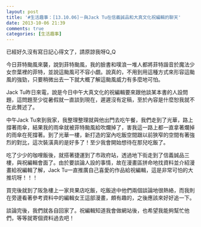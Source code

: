 ```yaml
---
layout: post
title: '#生活趣事：[13.10.06]－與Jack Tu在信義誠品和大真文化祝編輯的聊天'
date: 2013-10-06 21:39
comments: true
categories: [生活趣事]
---
```

已經好久沒有寫日記心得文了，請原諒我呀Q_Q

今日菲特颱風來襲，說到菲特颱風，我的臉書和噗浪一堆人都將菲特諧音於魔法少女奈葉裡的菲特，並說這颱風可不容小覷。說真的，不用到用這種方式來形容這颱風的強勁，只要稍微出去一下就大概了解這颱風威力有多麼地可怕。

Jack Tu昨日來電，說是今日中午大真文化的祝編輯要來跟他談某本書的人設問題，這問題至少從暑假就一直談到現在，遲遲沒有定稿，至於內容是什麼恕我就不在此贅述了。

中午Jack Tu來到我家，我整理整理就與他出門去吃午餐，我們走到了光華，路上撐著雨傘，結果我的雨傘就被菲特颱風給吹爛掉了，害我這一路上都一直拿著爛掉的雨傘在死撐著。到了光華一樓，新打造的室內吃飯空間跟以前狹窄的空間有著強烈的對比，這次裝潢真的是好多了！至少我會開始想待在那兒吃飯了。

吃了少少的咖哩飯後，就搭著捷運到了市政府站，透過地下街走到了信義誠品三樓，與祝編輯會面了。由於要談論人設的事情，故在漫畫區拼命地找資料並介紹漫畫給祝編輯了解，Jack Tu一直推廣自己喜愛的作品給祝編輯，這是非常可怕的大推坑呀！！！

買完後就到了阪急樓上一家貝果店吃飯，吃飯途中他們兩個談論地很熱絡，而我則在旁邊看著參考資料中的編輯女王這部漫畫，頗有趣的，之後應該來好好追一下。

談論完後，我們就各自回家了。祝編輯知道我會做網站後，也希望我能夠幫忙他們，等等就寄個資料過去吧！